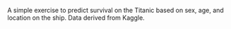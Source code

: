 A simple exercise to predict survival on the Titanic based on sex, age, and location on the ship. Data derived from Kaggle.
